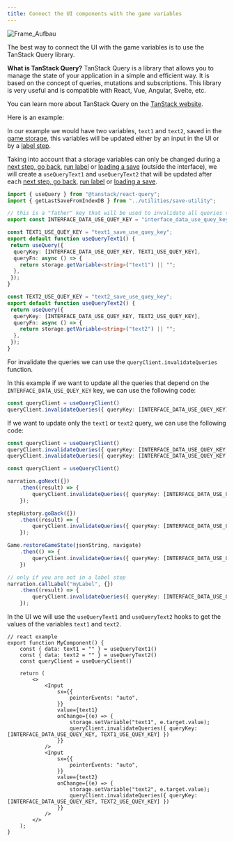 ```yaml
---
title: Connect the UI components with the game variables
---
```


![Frame_Aufbau](https://firebasestorage.googleapis.com/v0/b/pixi-vn.appspot.com/o/public%2Fpixi-vn-usequery.png?alt=media)

The best way to connect the UI with the game variables is to use the TanStack Query library.

**What is TanStack Query?** TanStack Query is a library that allows you to manage the state of your application in a simple and efficient way. It is based on the concept of queries, mutations and subscriptions. This library is very useful and is compatible with React, Vue, Angular, Svelte, etc.

You can learn more about TanStack Query on the [TanStack website](https://tanstack.com/query/latest).

Here is an example:

In our example we would have two variables, `text1` and `text2`, saved in the [game storage](/start/storage.md), this variables will be updated either by an input in the UI or by a [label step](/start/labels.md).

Taking into account that a storage variables can only be changed during a [next step, go back](/start/labels.md#next-step-and-go-back), [run label](/start/labels.md#run-a-label) or [loading a save](/start/save.md#load) (outside the interface), we will create a `useQueryText1` and `useQueryText2` that will be updated after each [next step, go back](/start/labels.md#next-step-and-go-back), [run label](/start/labels.md#run-a-label) or [loading a save](/start/save.md#load).

```typescript
import { useQuery } from "@tanstack/react-query";
import { getLastSaveFromIndexDB } from "../utilities/save-utility";

// this is a "father" key that will be used to invalidate all queries that depend on it
export const INTERFACE_DATA_USE_QUEY_KEY = "interface_data_use_quey_key";

const TEXT1_USE_QUEY_KEY = "text1_save_use_quey_key";
export default function useQueryText1() {
 return useQuery({
  queryKey: [INTERFACE_DATA_USE_QUEY_KEY, TEXT1_USE_QUEY_KEY],
  queryFn: async () => {
    return storage.getVariable<string>("text1") || "";
  },
 });
}

const TEXT2_USE_QUEY_KEY = "text2_save_use_quey_key";
export default function useQueryText2() {
 return useQuery({
  queryKey: [INTERFACE_DATA_USE_QUEY_KEY, TEXT2_USE_QUEY_KEY],
  queryFn: async () => {
    return storage.getVariable<string>("text2") || "";
  },
 });
}
```

For invalidate the queries we can use the `queryClient.invalidateQueries` function.

In this example if we want to update all the queries that depend on the `INTERFACE_DATA_USE_QUEY_KEY` key, we can use the following code:

```ts
const queryClient = useQueryClient()
queryClient.invalidateQueries({ queryKey: [INTERFACE_DATA_USE_QUEY_KEY] })
```

If we want to update only the `text1` or `text2` query, we can use the following code:

```ts
const queryClient = useQueryClient()
queryClient.invalidateQueries({ queryKey: [INTERFACE_DATA_USE_QUEY_KEY, TEXT1_USE_QUEY_KEY] })
queryClient.invalidateQueries({ queryKey: [INTERFACE_DATA_USE_QUEY_KEY, TEXT2_USE_QUEY_KEY] })
```

```typescript
const queryClient = useQueryClient()

narration.goNext({})
    .then((result) => {
        queryClient.invalidateQueries({ queryKey: [INTERFACE_DATA_USE_QUEY_KEY] })
    });

stepHistory.goBack({})
    .then((result) => {
        queryClient.invalidateQueries({ queryKey: [INTERFACE_DATA_USE_QUEY_KEY] })
    });

Game.restoreGameState(jsonString, navigate)
    .then(() => {
        queryClient.invalidateQueries({ queryKey: [INTERFACE_DATA_USE_QUEY_KEY] })
    })

// only if you are not in a label step
narration.callLabel("myLabel", {})
    .then((result) => {
        queryClient.invalidateQueries({ queryKey: [INTERFACE_DATA_USE_QUEY_KEY] })
    });
```

In the UI we will use the `useQueryText1` and `useQueryText2` hooks to get the values of the variables `text1` and `text2`.

```tsx
// react example
export function MyComponent() {
    const { data: text1 = "" } = useQueryText1()
    const { data: text2 = "" } = useQueryText2()
    const queryClient = useQueryClient()

    return (
        <>
            <Input
                sx={{
                    pointerEvents: "auto",
                }}
                value={text1}
                onChange={(e) => {
                    storage.setVariable("text1", e.target.value);
                    queryClient.invalidateQueries({ queryKey: [INTERFACE_DATA_USE_QUEY_KEY, TEXT1_USE_QUEY_KEY] })
                }}
            />
            <Input
                sx={{
                    pointerEvents: "auto",
                }}
                value={text2}
                onChange={(e) => {
                    storage.setVariable("text2", e.target.value);
                    queryClient.invalidateQueries({ queryKey: [INTERFACE_DATA_USE_QUEY_KEY, TEXT2_USE_QUEY_KEY] })
                }}
            />
        </>
    );
}
```
